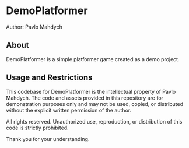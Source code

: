 # DemoPlatformer

Author: Pavlo Mahdych

## About

DemoPlatformer is a simple platformer game created as a demo project.

## Usage and Restrictions

This codebase for DemoPlatformer is the intellectual property of Pavlo Mahdych. The code and assets provided in this repository are for demonstration purposes only and may not be used, copied, or distributed without the explicit written permission of the author.

All rights reserved. Unauthorized use, reproduction, or distribution of this code is strictly prohibited.

Thank you for your understanding.
